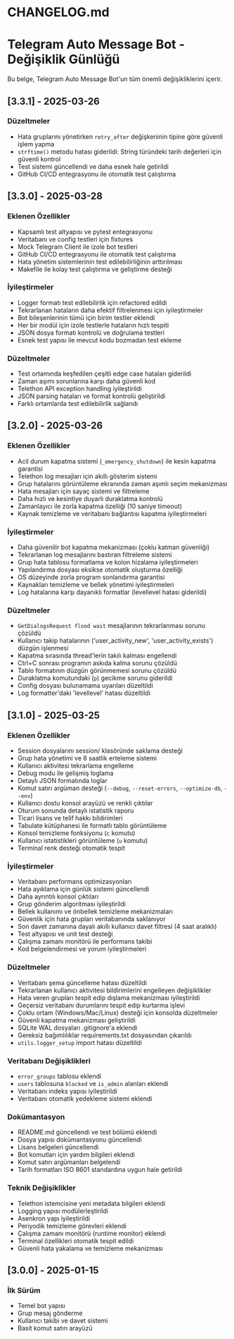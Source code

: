 # CHANGELOG.md

# Telegram Auto Message Bot - Değişiklik Günlüğü

Bu belge, Telegram Auto Message Bot'un tüm önemli değişikliklerini içerir.

## [3.3.1] - 2025-03-26

### Düzeltmeler
- Hata gruplarını yönetirken `retry_after` değişkeninin tipine göre güvenli işlem yapma
- `strftime()` metodu hatası giderildi: String türündeki tarih değerleri için güvenli kontrol
- Test sistemi güncellendi ve daha esnek hale getirildi
- GitHub CI/CD entegrasyonu ile otomatik test çalıştırma

## [3.3.0] - 2025-03-28

### Eklenen Özellikler
- Kapsamlı test altyapısı ve pytest entegrasyonu
- Veritabanı ve config testleri için fixtures
- Mock Telegram Client ile izole bot testleri
- GitHub CI/CD entegrasyonu ile otomatik test çalıştırma
- Hata yönetim sistemlerinin test edilebilirliğinin arttırılması
- Makefile ile kolay test çalıştırma ve geliştirme desteği

### İyileştirmeler
- Logger formatı test edilebilirlik için refactored edildi
- Tekrarlanan hataların daha efektif filtrelenmesi için iyileştirmeler
- Bot bileşenlerinin tümü için birim testler eklendi
- Her bir modül için izole testlerle hataların hızlı tespiti
- JSON dosya formatı kontrolü ve doğrulama testleri
- Esnek test yapısı ile mevcut kodu bozmadan test ekleme

### Düzeltmeler
- Test ortamında keşfedilen çeşitli edge case hataları giderildi
- Zaman aşımı sorunlarına karşı daha güvenli kod
- Telethon API exception handling iyileştirildi
- JSON parsing hataları ve format kontrolü geliştirildi
- Farklı ortamlarda test edilebilirlik sağlandı

## [3.2.0] - 2025-03-26

### Eklenen Özellikler
- Acil durum kapatma sistemi (`_emergency_shutdown`) ile kesin kapatma garantisi
- Telethon log mesajları için akıllı gösterim sistemi
- Grup hatalarını görüntüleme ekranında zaman aşımlı seçim mekanizması
- Hata mesajları için sayaç sistemi ve filtreleme
- Daha hızlı ve kesintiye duyarlı duraklatma kontrolü
- Zamanlayıcı ile zorla kapatma özelliği (10 saniye timeout)
- Kaynak temizleme ve veritabanı bağlantısı kapatma iyileştirmeleri

### İyileştirmeler
- Daha güvenilir bot kapatma mekanizması (çoklu katman güvenliği)
- Tekrarlanan log mesajlarını bastıran filtreleme sistemi
- Grup hata tablosu formatlama ve kolon hizalama iyileştirmeleri
- Yapılandırma dosyası eksikse otomatik oluşturma özelliği
- OS düzeyinde zorla program sonlandırma garantisi
- Kaynakları temizleme ve bellek yönetimi iyileştirmeleri
- Log hatalarına karşı dayanıklı formatlar (levellevel hatası giderildi)

### Düzeltmeler
- `GetDialogsRequest flood wait` mesajlarının tekrarlanması sorunu çözüldü
- Kullanıcı takip hatalarının ('user_activity_new', 'user_activity_exists') düzgün işlenmesi
- Kapatma sırasında thread'lerin takılı kalması engellendi
- Ctrl+C sonrası programın askıda kalma sorunu çözüldü
- Tablo formatının düzgün görünmemesi sorunu çözüldü
- Duraklatma komutundaki (`p`) gecikme sorunu giderildi
- Config dosyası bulunamama uyarıları düzeltildi
- Log formatter'daki 'levellevel' hatası düzeltildi

## [3.1.0] - 2025-03-25

### Eklenen Özellikler
- Session dosyalarını session/ klasöründe saklama desteği
- Grup hata yönetimi ve 8 saatlik erteleme sistemi
- Kullanıcı aktivitesi tekrarlama engelleme
- Debug modu ile gelişmiş loglama
- Detaylı JSON formatında loglar
- Komut satırı argüman desteği (`--debug`, `--reset-errors`, `--optimize-db`, `--env`)
- Kullanıcı dostu konsol arayüzü ve renkli çıktılar
- Oturum sonunda detaylı istatistik raporu
- Ticari lisans ve telif hakkı bildirimleri
- Tabulate kütüphanesi ile formatlı tablo görüntüleme
- Konsol temizleme fonksiyonu (`c` komutu)
- Kullanıcı istatistikleri görüntüleme (`u` komutu)
- Terminal renk desteği otomatik tespit

### İyileştirmeler
- Veritabanı performans optimizasyonları
- Hata ayıklama için günlük sistemi güncellendi
- Daha ayrıntılı konsol çıktıları
- Grup gönderim algoritması iyileştirildi
- Bellek kullanımı ve önbellek temizleme mekanizmaları
- Güvenlik için hata grupları veritabanında saklanıyor
- Son davet zamanına dayalı akıllı kullanıcı davet filtresi (4 saat aralıklı)
- Test altyapısı ve unit test desteği
- Çalışma zamanı monitörü ile performans takibi
- Kod belgelendirmesi ve yorum iyileştirmeleri

### Düzeltmeler
- Veritabanı şema güncelleme hatası düzeltildi
- Tekrarlanan kullanıcı aktivitesi bildirimlerini engelleyen değişiklikler
- Hata veren grupları tespit edip dışlama mekanizması iyileştirildi
- Geçersiz veritabanı durumlarını tespit edip kurtarma işlevi
- Çoklu ortam (Windows/Mac/Linux) desteği için konsolda düzeltmeler
- Güvenli kapatma mekanizması geliştirildi
- SQLite WAL dosyaları .gitignore'a eklendi
- Gereksiz bağımlılıklar requirements.txt dosyasından çıkarıldı
- `utils.logger_setup` import hatası düzeltildi

### Veritabanı Değişiklikleri
- `error_groups` tablosu eklendi
- `users` tablosuna `blocked` ve `is_admin` alanları eklendi
- Veritabanı indeks yapısı iyileştirildi
- Veritabanı otomatik yedekleme sistemi eklendi

### Dokümantasyon
- README.md güncellendi ve test bölümü eklendi
- Dosya yapısı dokümantasyonu güncellendi
- Lisans belgeleri güncellendi
- Bot komutları için yardım bilgileri eklendi
- Komut satırı argümanları belgelendi
- Tarih formatları ISO 8601 standardına uygun hale getirildi

### Teknik Değişiklikler
- Telethon istemcisine yeni metadata bilgileri eklendi
- Logging yapısı modülerleştirildi
- Asenkron yapı iyileştirildi
- Periyodik temizleme görevleri eklendi
- Çalışma zamanı monitörü (runtime monitor) eklendi
- Terminal özellikleri otomatik tespit edildi
- Güvenli hata yakalama ve temizleme mekanizması

## [3.0.0] - 2025-01-15

### İlk Sürüm
- Temel bot yapısı
- Grup mesaj gönderme
- Kullanıcı takibi ve davet sistemi
- Basit komut satırı arayüzü